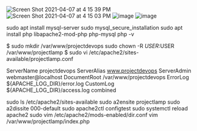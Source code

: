 ![Screen Shot 2021-04-07 at 4 15 39 PM](https://user-images.githubusercontent.com/82106518/113891049-9dadf000-97bc-11eb-9f9e-63a332ef1651.png)
![Screen Shot 2021-04-07 at 4 15 03 PM](https://user-images.githubusercontent.com/82106518/113891395-f3829800-97bc-11eb-88ec-c28ff4759772.png)
![image](https://user-images.githubusercontent.com/82106518/113892192-af43c780-97bd-11eb-83e2-f3db31eab274.png)
![image](https://user-images.githubusercontent.com/82106518/113892221-b79c0280-97bd-11eb-8f20-f6c23ebb7b8b.png)

sudo apt install mysql-server
sudo mysql_secure_installation
sudo apt install php libapache2-mod-php php-mysql
php -v

$ sudo mkdir /var/www/projectdevops
sudo chown -R $USER:$USER /var/www/projectlamp
$ sudo vi /etc/apache2/sites-available/projectlamp.conf


ServerName projectdevops
    ServerAlias www.projectdevops
    ServerAdmin webmaster@localhost
    DocumentRoot /var/www/projectdevops
    ErrorLog ${APACHE_LOG_DIR}/error.log
    CustomLog ${APACHE_LOG_DIR}/access.log combined

sudo ls /etc/apache2/sites-available
sudo a2ensite projectlamp
sudo a2dissite 000-default
sudo apache2ctl configtest
sudo systemctl reload apache2
sudo vim /etc/apache2/mods-enabled/dir.conf
vim /var/www/projectlamp/index.php

